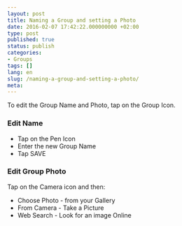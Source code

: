 ```yaml
---
layout: post
title: Naming a Group and setting a Photo
date: 2016-02-07 17:42:22.000000000 +02:00
type: post
published: true
status: publish
categories:
- Groups
tags: []
lang: en
slug: /naming-a-group-and-setting-a-photo/
meta:
---
```


To edit the Group Name and Photo, tap on the Group Icon.

### Edit Name

* Tap on the Pen Icon
* Enter the new Group Name
* Tap SAVE

### Edit Group Photo

Tap on the Camera icon and then:

* Choose Photo - from your Gallery
* From Camera - Take a Picture
* Web Search - Look for an image Online